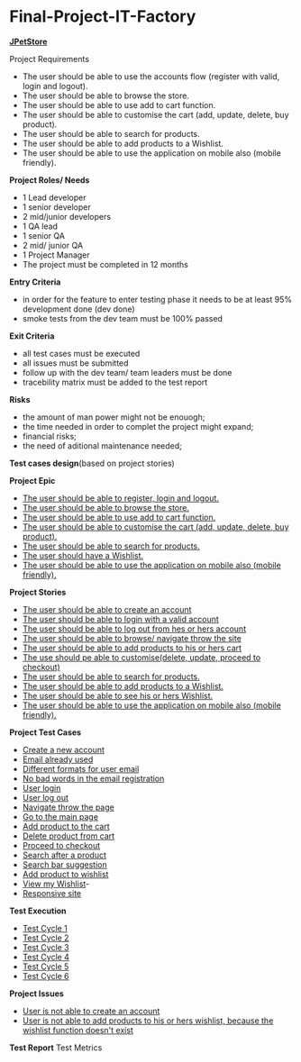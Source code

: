 # Final-Project-IT-Factory



[**JPetStore**](https://petstore.octoperf.com/)

Project Requirements


  - The user should be able to use the accounts flow (register with valid, login and logout).
  - The user should be able to browse the store.
  - The user should be able to use add to cart function.
  - The user should be able to customise the cart (add, update, delete, buy product).
  - The user should be able to search for products.
  - The user should be able to add products to a Wishlist.
  - The user should be able to use the application on mobile also (mobile friendly).


**Project Roles/ Needs**

 - 1 Lead developer
 - 1 senior developer
 - 2 mid/junior developers
 - 1 QA lead
 - 1 senior QA
 - 2 mid/ junior QA
 - 1 Project Manager
 - The project must be completed in 12 months

**Entry Criteria**
- in order for the feature to enter testing phase it needs to be at least 95% development done (dev done)
- smoke tests from the dev team must be 100% passed

**Exit Criteria**
- all test cases must be executed
- all issues must be submitted
- follow up with the dev team/ team leaders must be done
- tracebility matrix must be added to the test report 

**Risks**

- the amount of man power might not be enouogh;
- the time needed in order to complet the project might expand;
- financial risks;
- the need of aditional maintenance needed;


**Test cases design**(based on project stories)

**Project Epic**
  - [The user should be able to register, login and logout.](https://github.com/DavidescuOvidiu/Final-Project-IT-Factory/blob/main/Epic%20-%20register%2C%20login%20and%20logout.png)
  - [The user should be able to browse the store.](https://github.com/DavidescuOvidiu/Final-Project-IT-Factory/blob/main/Epic%20-%20browse%20the%20store.PNG)
  - [The user should be able to use add to cart function.](https://github.com/DavidescuOvidiu/Final-Project-IT-Factory/blob/main/Epic%20-%20add%20to%20cart.PNG)
  - [The user should be able to customise the cart (add, update, delete, buy product).](https://github.com/DavidescuOvidiu/Final-Project-IT-Factory/blob/main/Epic%20-%20customise%20cart.PNG)
  - [The user should be able to search for products.](https://github.com/DavidescuOvidiu/Final-Project-IT-Factory/blob/main/Epic%20-%20search%20products.PNG)
  - [The user should have a Wishlist.](https://github.com/DavidescuOvidiu/Final-Project-IT-Factory/blob/main/Epic%20-%20wishlist.PNG)
  - [The user should be able to use the application on mobile also (mobile friendly).](https://github.com/DavidescuOvidiu/Final-Project-IT-Factory/blob/main/Epic%20-%20responsive.PNG)

**Project Stories**
- [The user should be able to create an account](https://github.com/DavidescuOvidiu/Final-Project-IT-Factory/blob/main/Story%20-%20register.PNG)
- [The user should be able to login with a valid account](https://github.com/DavidescuOvidiu/Final-Project-IT-Factory/blob/main/Story%20-%20login.PNG)
- [The user should be able to log out from hes or hers account](https://github.com/DavidescuOvidiu/Final-Project-IT-Factory/blob/main/Story%20-%20log%20out.PNG)
- [The user should be able to browse/ navigate throw the site](https://github.com/DavidescuOvidiu/Final-Project-IT-Factory/blob/main/Story%20-%20browse.PNG)
- [The user should be able to add products to his or hers cart](https://github.com/DavidescuOvidiu/Final-Project-IT-Factory/blob/main/Story%20-%20cart.PNG)
- [The use should pe able to customise(delete, update, proceed to checkout)](https://github.com/DavidescuOvidiu/Final-Project-IT-Factory/blob/main/Story%20-%20customise%20cart.PNG)
- [The user should be able to search for products.](https://github.com/DavidescuOvidiu/Final-Project-IT-Factory/blob/main/Story%20-%20search.PNG)
- [The user should be able to add products to a Wishlist.](https://github.com/DavidescuOvidiu/Final-Project-IT-Factory/blob/main/Story%20-%20add%20products%20to%20wishlist.PNG)
- [The user should be able to see his or hers Wishlist.](https://github.com/DavidescuOvidiu/Final-Project-IT-Factory/blob/main/Story%20-%20view%20wishlist.PNG)
- [The user should be able to use the application on mobile also (mobile friendly).](https://github.com/DavidescuOvidiu/Final-Project-IT-Factory/blob/main/Story%20-%20responsive.PNG)

**Project Test Cases**
- [Create a new account](https://github.com/DavidescuOvidiu/Final-Project-IT-Factory/blob/83d5c6feb13c4c83dec1aa893a55fa56657ad979/test%20-%20create%20an%20account.PNG)
- [Email already used](https://github.com/DavidescuOvidiu/Final-Project-IT-Factory/blob/Documents/test%20-%20email%20already%20used.PNG)
- [Different formats for user email](https://github.com/DavidescuOvidiu/Final-Project-IT-Factory/blob/Documents/test%20-%20different%20formats%20for%20emails.PNG)
- [No bad words in the email registration](https://github.com/DavidescuOvidiu/Final-Project-IT-Factory/blob/Documents/test%20-%20bad%20words.PNG)
- [User login](https://github.com/DavidescuOvidiu/Final-Project-IT-Factory/blob/Documents/test%20-%20login.PNG)
- [User log out](https://github.com/DavidescuOvidiu/Final-Project-IT-Factory/blob/Documents/test%20-%20logout.PNG)
- [Navigate throw the page](https://github.com/DavidescuOvidiu/Final-Project-IT-Factory/blob/Documents/test%20-%20navigate%20throw%20the%20page.PNG)
- [Go to the main page](https://github.com/DavidescuOvidiu/Final-Project-IT-Factory/blob/Documents/test%20-%20main%20page.PNG)
- [Add product to the cart](https://github.com/DavidescuOvidiu/Final-Project-IT-Factory/blob/Documents/test%20-%20cart.PNG)
- [Delete product from cart](https://github.com/DavidescuOvidiu/Final-Project-IT-Factory/blob/Documents/test%20-%20delete%20from%20cart.PNG)
- [Proceed to checkout](https://github.com/DavidescuOvidiu/Final-Project-IT-Factory/blob/Documents/test%20-%20checkout.PNG)
- [Search after a product](https://github.com/DavidescuOvidiu/Final-Project-IT-Factory/blob/Documents/test%20-%20search%20product.PNG)
- [Search bar suggestion](https://github.com/DavidescuOvidiu/Final-Project-IT-Factory/blob/Documents/test%20-%20search%20bar%20suggestion.PNG)
- [Add product to wishlist](https://github.com/DavidescuOvidiu/Final-Project-IT-Factory/blob/Documents/test%20-%20product%20to%20wishlist.PNG)
- [View my Wishlist](https://github.com/DavidescuOvidiu/Final-Project-IT-Factory/blob/Documents/test%20-%20view%20wishlist.PNG)- 
- [Responsive site](https://github.com/DavidescuOvidiu/Final-Project-IT-Factory/blob/Documents/test%20-%20responsive.PNG)


**Test Execution**
- [Test Cycle 1](https://github.com/DavidescuOvidiu/Final-Project-IT-Factory/blob/main/TestCycle1.PNG)
- [Test Cycle 2](https://github.com/DavidescuOvidiu/Final-Project-IT-Factory/blob/main/TestCycle2.PNG)
- [Test Cycle 3](https://github.com/DavidescuOvidiu/Final-Project-IT-Factory/blob/main/TestCycle3.PNG)
- [Test Cycle 4](https://github.com/DavidescuOvidiu/Final-Project-IT-Factory/blob/main/TestCycle4.PNG)
- [Test Cycle 5](https://github.com/DavidescuOvidiu/Final-Project-IT-Factory/blob/main/TestCycle5.PNG)
- [Test Cycle 6](https://github.com/DavidescuOvidiu/Final-Project-IT-Factory/blob/main/TestCycle6.PNG)

**Project Issues**
- [User is not able to create an account](https://github.com/DavidescuOvidiu/Final-Project-IT-Factory/blob/main/Bug%20-%20create%20account_1.png)
- [User is not able to add products to his or hers wishlist, because the wishlist function doesn't exist](https://github.com/DavidescuOvidiu/Final-Project-IT-Factory/blob/main/Bug%20-%20wishlist.PNG)

**Test Report**
  Test Metrics
